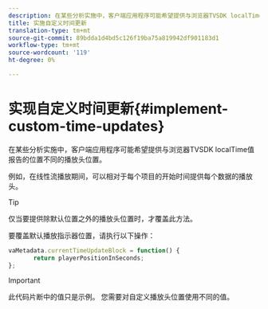 ```yaml
---
description: 在某些分析实施中，客户端应用程序可能希望提供与浏览器TVSDK localTime值报告的位置不同的播放头位置。
title: 实施自定义时间更新
translation-type: tm+mt
source-git-commit: 89bdda1d4bd5c126f19ba75a819942df901183d1
workflow-type: tm+mt
source-wordcount: '119'
ht-degree: 0%

---
```



# 实现自定义时间更新{#implement-custom-time-updates}

在某些分析实施中，客户端应用程序可能希望提供与浏览器TVSDK localTime值报告的位置不同的播放头位置。

例如，在线性流播放期间，可以相对于每个项目的开始时间提供每个数据的播放头。

>[!TIP]
>
>仅当要提供除默认位置之外的播放头位置时，才覆盖此方法。

要覆盖默认播放指示器位置，请执行以下操作：

```js
vaMetadata.currentTimeUpdateBlock = function() { 
       return playerPositionInSeconds; 
}; 
```

>[!IMPORTANT]
>
>此代码片断中的值只是示例。 您需要对自定义播放头位置使用不同的值。

